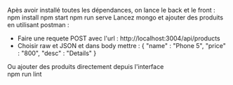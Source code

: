 Apès avoir installé toutes les dépendances, on lance le back et le front :
npm install
npm start
npm run serve
Lancez mongo et ajouter des produits en utilisant postman : 
- Faire une requete POST avec l'url : http://localhost:3004/api/products
- Choisir raw et JSON et dans body mettre : 
{
    "name" : "Phone 5", 
    "price" : "800",
    "desc" : "Details"
}

Ou ajouter des produits directement depuis l'interface  
npm run lint
